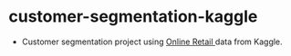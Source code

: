 # customer-segmentation-kaggle
 
- Customer segmentation project using <a href="https://www.kaggle.com/puneetbhaya/online-retail"> Online Retail </a> data from Kaggle.
